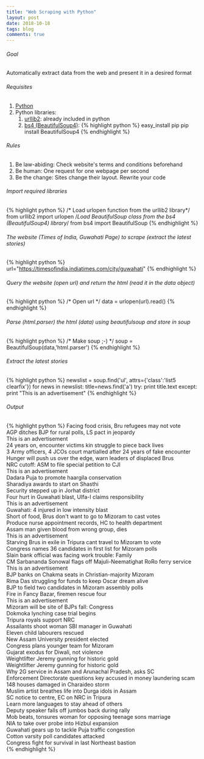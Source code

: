 ```yaml
---
title: "Web Scraping with Python"
layout: post
date: 2018-10-18
tags: blog
comments: true
---
```

###### Goal
Automatically extract data from the web and present it in a desired format 

###### Requisites
1. [Python](https://www.python.org)
2. Python libraries: 
	1. [urllib2](https://docs.python.org/2/library/urllib2.html): already included in python
	2. [bs4 (BeautifulSoup4)](https://www.crummy.com/software/BeautifulSoup/bs4/doc/): 
	{% highlight python %}
	 	easy_install pip
		pip install BeautifulSoup4
	{% endhighlight %}

###### Rules
1. Be law-abiding: Check website's terms and conditions beforehand
2. Be human: One request for one webpage per second
3. Be the change: Sites change their layout. Rewrite your code


###### Import required libraries
{% highlight python %}
/* Load urlopen function from the urllib2 library*/
from urllib2 import urlopen
/*Load BeautifulSoup class from the bs4 (BeautifulSoup4) library*/
from bs4 import BeautifulSoup
{% endhighlight %}

###### The website (Times of India, Guwahati Page) to scrape (extract the latest stories)
{% highlight python %}
url="https://timesofindia.indiatimes.com/city/guwahati"
{% endhighlight %}

###### Query the website (open url) and return the html (read it in the *data* object)
{% highlight python %}
/* Open url */
data = urlopen(url).read()
{% endhighlight %}

###### Parse (html.parser) the html (data) using beautifulsoup and store in *soup*
{% highlight python %}
/* Make soup ;-) */
soup = BeautifulSoup(data,'html.parser')
{% endhighlight %}


###### Extract the latest stories
{% highlight python %}
newslist = soup.find('ul', attrs={'class':'list5 clearfix'})
for news in newslist:
    title=news.find('a')
    try:
    	print title.text
    except:
        print "This is an advertisement"
{% endhighlight %}

###### Output
{% highlight python %}
Facing food crisis, Bru refugees may not vote  
AGP ditches BJP for rural polls, LS pact in jeopardy  
This is an advertisement  
24 years on, encounter victims kin struggle to piece back lives  
3 Army officers, 4 JCOs court martialled after 24 years of fake encounter  
Hunger will push us over the edge, warn leaders of displaced Brus  
NRC cutoff: ASM to file special petition to CJI  
This is an advertisement  
Dadara Puja to promote haargila conservation  
Sharadiya awards to start on Shasthi  
Security stepped up in Jorhat district  
Four hurt in Guwahati blast, Ulfa-I claims responsibility  
This is an advertisement  
Guwahati: 4 injured in low intensity blast  
Short of food, Brus don't want to go to Mizoram to cast votes  
Produce nurse appointment records, HC to health department  
Assam man given blood from wrong group, dies  
This is an advertisement  
Starving Brus in exile in Tripura cant travel to Mizoram to vote  
Congress names 36 candidates in first list for Mizoram polls  
Slain bank official was facing work trouble: Family  
CM Sarbananda Sonowal flags off Majuli-Neematighat RoRo ferry service  
This is an advertisement  
BJP banks on Chakma seats in Christian-majority Mizoram  
Rima Das struggling for funds to keep Oscar dream alive  
BJP to field two candidates in Mizoram assembly polls  
Fire in Fancy Bazar, firemen rescue four  
This is an advertisement  
Mizoram will be site of BJPs fall: Congress  
Dokmoka lynching case trial begins  
Tripura royals support NRC  
Assailants shoot woman SBI manager in Guwahati  
Eleven child labourers rescued  
New Assam University president elected  
Congress plans younger team for Mizoram  
Gujarat exodus for Diwali, not violence  
Weightlifter Jeremy gunning for historic gold  
Weightlifter Jeremy gunning for historic gold  
Why 2G service in Assam and Arunachal Pradesh, asks SC  
Enforcement Directorate questions key accused in money laundering scam  
148 houses damaged in Charaideo storm  
Muslim artist breathes life into Durga idols in Assam  
SC notice to centre, EC on NRC in Tripura  
Learn more languages to stay ahead of others  
Deputy speaker falls off jumbos back during rally  
Mob beats, tonsures woman for opposing teenage sons marriage  
NIA to take over probe into Hizbul expansion  
Guwahati gears up to tackle Puja traffic congestion  
Cotton varsity poll candidates attacked  
Congress fight for survival in last Northeast bastion  
{% endhighlight %}